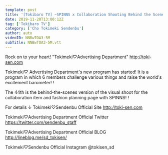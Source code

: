 ```yaml
---
template: post
title: '[Tokibaro TV] ~SPINNS x Collaboration Shooting Behind the Scenes~Tokimeki♡Barometer Rise TV ep 44'
date: 2019-11-20T13:00:12Z
tag: ['Tokibaro TV']
category: ['Cho Tokimeki Sendenbu']
author: auto 
videoID: NNBwTOA3-5M
subTitle: NNBwTOA3-5M.vtt
---
```

Rock on to your heart! "Tokimeki♡Advertising Department"
http://toki-sen.com

Tokimeki♡ Advertising Department's new program has started!
It is a program in which 6 members challenge various things and raise the world's excitement barometer! !

The 44th is the behind-the-scenes version of the visual shoot for the collaboration item and fashion planning page with SPINNS! !

For details ↓
Tokimeki♡Sendenbu Official Site
http://toki-sen.com

Tokimeki♡Advertising Department Official Twitter
https://twitter.com/sendenbu_staff

Tokimeki♡Advertising Department Official BLOG
http://lineblog.me/sd_tokisen/

Tokimeki♡Sendenbu Official Instagram
@tokisen_sd